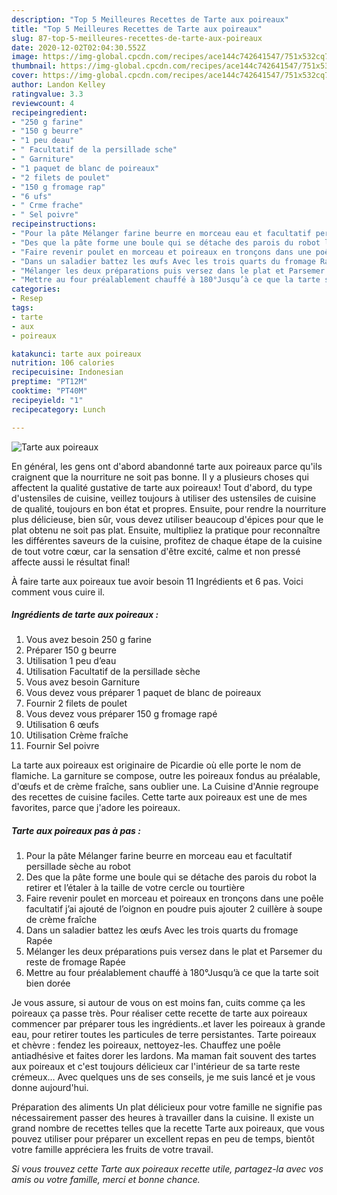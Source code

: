 ```yaml
---
description: "Top 5 Meilleures Recettes de Tarte aux poireaux"
title: "Top 5 Meilleures Recettes de Tarte aux poireaux"
slug: 87-top-5-meilleures-recettes-de-tarte-aux-poireaux
date: 2020-12-02T02:04:30.552Z
image: https://img-global.cpcdn.com/recipes/ace144c742641547/751x532cq70/tarte-aux-poireaux-photo-principale-de-la-recette.jpg
thumbnail: https://img-global.cpcdn.com/recipes/ace144c742641547/751x532cq70/tarte-aux-poireaux-photo-principale-de-la-recette.jpg
cover: https://img-global.cpcdn.com/recipes/ace144c742641547/751x532cq70/tarte-aux-poireaux-photo-principale-de-la-recette.jpg
author: Landon Kelley
ratingvalue: 3.3
reviewcount: 4
recipeingredient:
- "250 g farine"
- "150 g beurre"
- "1 peu deau"
- " Facultatif de la persillade sche"
- " Garniture"
- "1 paquet de blanc de poireaux"
- "2 filets de poulet"
- "150 g fromage rap"
- "6 ufs"
- " Crme frache"
- " Sel poivre"
recipeinstructions:
- "Pour la pâte Mélanger farine beurre en morceau eau et facultatif persillade sèche au robot"
- "Des que la pâte forme une boule qui se détache des parois du robot la retirer et l’étaler à la taille de votre cercle ou tourtière"
- "Faire revenir poulet en morceau et poireaux en tronçons dans une poêle facultatif j’ai ajouté de l’oignon en poudre puis ajouter 2 cuillère à soupe de crème fraîche"
- "Dans un saladier battez les œufs Avec les trois quarts du fromage Rapée"
- "Mélanger les deux préparations puis versez dans le plat et Parsemer du reste de fromage Rapée"
- "Mettre au four préalablement chauffé à 180°Jusqu’à ce que la tarte soit bien dorée"
categories:
- Resep
tags:
- tarte
- aux
- poireaux

katakunci: tarte aux poireaux 
nutrition: 106 calories
recipecuisine: Indonesian
preptime: "PT12M"
cooktime: "PT40M"
recipeyield: "1"
recipecategory: Lunch

---
```



![Tarte aux poireaux](https://img-global.cpcdn.com/recipes/ace144c742641547/751x532cq70/tarte-aux-poireaux-photo-principale-de-la-recette.jpg)

En général, les gens ont d'abord abandonné tarte aux poireaux parce qu'ils craignent que la nourriture ne soit pas bonne. Il y a plusieurs choses qui affectent la qualité gustative de tarte aux poireaux! Tout d'abord, du type d'ustensiles de cuisine, veillez toujours à utiliser des ustensiles de cuisine de qualité, toujours en bon état et propres. Ensuite, pour rendre la nourriture plus délicieuse, bien sûr, vous devez utiliser beaucoup d'épices pour que le plat obtenu ne soit pas plat. Ensuite, multipliez la pratique pour reconnaître les différentes saveurs de la cuisine, profitez de chaque étape de la cuisine de tout votre cœur, car la sensation d'être excité, calme et non pressé affecte aussi le résultat final!

<!--inarticleads1-->

À faire tarte aux poireaux tue avoir besoin 11 Ingrédients et 6 pas. Voici comment vous cuire il.

##### Ingrédients de tarte aux poireaux :

1. Vous avez besoin 250 g farine
1. Préparer 150 g beurre
1. Utilisation 1 peu d’eau
1. Utilisation  Facultatif de la persillade sèche
1. Vous avez besoin  Garniture
1. Vous devez vous préparer 1 paquet de blanc de poireaux
1. Fournir 2 filets de poulet
1. Vous devez vous préparer 150 g fromage rapé
1. Utilisation 6 œufs
1. Utilisation  Crème fraîche
1. Fournir  Sel poivre


La tarte aux poireaux est originaire de Picardie où elle porte le nom de flamiche. La garniture se compose, outre les poireaux fondus au préalable, d&#39;œufs et de crème fraîche, sans oublier une. La Cuisine d&#39;Annie regroupe des recettes de cuisine faciles. Cette tarte aux poireaux est une de mes favorites, parce que j&#39;adore les poireaux. 

<!--inarticleads2-->

##### Tarte aux poireaux pas à pas :

1. Pour la pâte Mélanger farine beurre en morceau eau et facultatif persillade sèche au robot
1. Des que la pâte forme une boule qui se détache des parois du robot la retirer et l’étaler à la taille de votre cercle ou tourtière
1. Faire revenir poulet en morceau et poireaux en tronçons dans une poêle facultatif j’ai ajouté de l’oignon en poudre puis ajouter 2 cuillère à soupe de crème fraîche
1. Dans un saladier battez les œufs Avec les trois quarts du fromage Rapée
1. Mélanger les deux préparations puis versez dans le plat et Parsemer du reste de fromage Rapée
1. Mettre au four préalablement chauffé à 180°Jusqu’à ce que la tarte soit bien dorée


Je vous assure, si autour de vous on est moins fan, cuits comme ça les poireaux ça passe très. Pour réaliser cette recette de tarte aux poireaux commencer par préparer tous les ingrédients..et laver les poireaux à grande eau, pour retirer toutes les particules de terre persistantes. Tarte poireaux et chèvre : fendez les poireaux, nettoyez-les. Chauffez une poêle antiadhésive et faites dorer les lardons. Ma maman fait souvent des tartes aux poireaux et c&#39;est toujours délicieux car l&#39;intérieur de sa tarte reste crémeux… Avec quelques uns de ses conseils, je me suis lancé et je vous donne aujourd&#39;hui. 

<!--inarticleads1-->

<p>
Préparation des aliments Un plat délicieux pour votre famille ne signifie pas nécessairement passer des heures à travailler dans la cuisine. Il existe un grand nombre de recettes telles que la recette Tarte aux poireaux, que vous pouvez utiliser pour préparer un excellent repas en peu de temps, bientôt votre famille appréciera les fruits de votre travail.
</p>

<p>
<i>Si vous trouvez cette Tarte aux poireaux recette utile, partagez-la avec vos amis ou votre famille, merci et bonne chance.</i>
</p>
